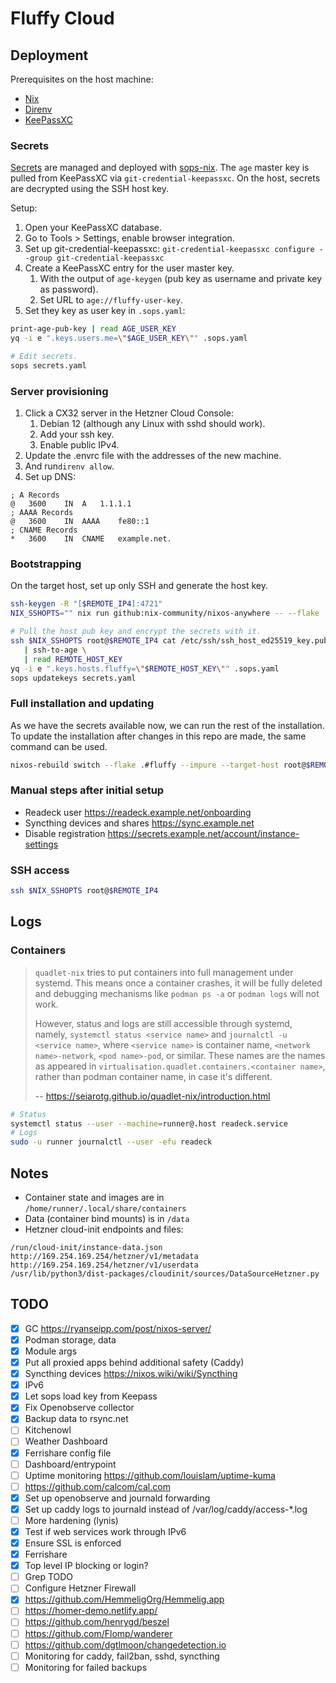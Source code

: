 # Fluffy Cloud

## Deployment

Prerequisites on the host machine:

- [Nix](https://nixos.org/download/)
- [Direnv](https://direnv.net/)
- [KeePassXC](https://keepassxc.org/)

### Secrets

[Secrets](secrets.yaml) are managed and deployed with [sops-nix](.sops.yaml).
The `age` master key is pulled from KeePassXC via `git-credential-keepassxc`.
On the host, secrets are decrypted using the SSH host key.

Setup:

1. Open your KeePassXC database.
2. Go to Tools > Settings, enable browser integration.
3. Set up git-credential-keepassxc: `git-credential-keepassxc configure --group git-credential-keepassxc`
4. Create a KeePassXC entry for the user master key.
   1. With the output of `age-keygen` (pub key as username and private key as password).
   2. Set URL to `age://fluffy-user-key`.
5. Set they key as user key in `.sops.yaml`:

```bash
print-age-pub-key | read AGE_USER_KEY
yq -i e ".keys.users.me=\"$AGE_USER_KEY\"" .sops.yaml

# Edit secrets.
sops secrets.yaml
```

### Server provisioning

1. Click a CX32 server in the Hetzner Cloud Console:
   1. Debian 12 (although any Linux with sshd should work).
   2. Add your ssh key.
   3. Enable public IPv4.
2. Update the .envrc file with the addresses of the new machine.
3. And run`direnv allow`.
4. Set up DNS:

```
; A Records
@	3600	IN	A	1.1.1.1
; AAAA Records
@	3600	IN	AAAA	fe80::1
; CNAME Records
*	3600	IN	CNAME	example.net.
```

### Bootstrapping

On the target host, set up only SSH and generate the host key.

```bash
ssh-keygen -R "[$REMOTE_IP4]:4721"
NIX_SSHOPTS="" nix run github:nix-community/nixos-anywhere -- --flake .#fluffy-stage0 --target-host root@$REMOTE_IP4

# Pull the host pub key and encrypt the secrets with it.
ssh $NIX_SSHOPTS root@$REMOTE_IP4 cat /etc/ssh/ssh_host_ed25519_key.pub \
   | ssh-to-age \
   | read REMOTE_HOST_KEY
yq -i e ".keys.hosts.fluffy=\"$REMOTE_HOST_KEY\"" .sops.yaml
sops updatekeys secrets.yaml
```

### Full installation and updating

As we have the secrets available now, we can run the rest of the installation.
To update the installation after changes in this repo are made, the same command can be used.

```bash
nixos-rebuild switch --flake .#fluffy --impure --target-host root@$REMOTE_IP4
```

### Manual steps after initial setup

- Readeck user https://readeck.example.net/onboarding
- Syncthing devices and shares https://sync.example.net
- Disable registration https://secrets.example.net/account/instance-settings

### SSH access

```bash
ssh $NIX_SSHOPTS root@$REMOTE_IP4
```

## Logs

### Containers

> `quadlet-nix` tries to put containers into full management under systemd. This means once a container crashes, it will be fully deleted and debugging mechanisms like `podman ps -a` or `podman logs` will not work.
>
> However, status and logs are still accessible through systemd, namely, `systemctl status <service name>` and `journalctl -u <service name>`, where `<service name>` is container name, `<network name>-network`, `<pod name>-pod`, or similar. These names are the names as appeared in `virtualisation.quadlet.containers.<container name>`, rather than podman container name, in case it's different.
>
> -- https://seiarotg.github.io/quadlet-nix/introduction.html

```bash
# Status
systemctl status --user --machine=runner@.host readeck.service
# Logs
sudo -u runner journalctl --user -efu readeck
```

## Notes

- Container state and images are in `/home/runner/.local/share/containers`
- Data (container bind mounts) is in `/data`
- Hetzner cloud-init endpoints and files:

```
/run/cloud-init/instance-data.json
http://169.254.169.254/hetzner/v1/metadata
http://169.254.169.254/hetzner/v1/userdata
/usr/lib/python3/dist-packages/cloudinit/sources/DataSourceHetzner.py
```

## TODO

- [x] GC https://ryanseipp.com/post/nixos-server/
- [x] Podman storage, data
- [x] Module args
- [x] Put all proxied apps behind additional safety (Caddy)
- [x] Syncthing devices https://nixos.wiki/wiki/Syncthing
- [x] IPv6
- [x] Let sops load key from Keepass
- [x] Fix Openobserve collector
- [x] Backup data to rsync.net
- [ ] Kitchenowl
- [ ] Weather Dashboard
- [x] Ferrishare config file
- [ ] Dashboard/entrypoint
- [ ] Uptime monitoring https://github.com/louislam/uptime-kuma
- [ ] https://github.com/calcom/cal.com
- [x] Set up openobserve and journald forwarding
- [x] Set up caddy logs to journald instead of /var/log/caddy/access-*.log
- [ ] More hardening (lynis)
- [x] Test if web services work through IPv6
- [x] Ensure SSL is enforced
- [x] Ferrishare
- [x] Top level IP blocking or login?
- [ ] Grep TODO
- [ ] Configure Hetzner Firewall
- [x] https://github.com/HemmeligOrg/Hemmelig.app
- [ ] https://homer-demo.netlify.app/
- [ ] https://github.com/henrygd/beszel
- [ ] https://github.com/Flomp/wanderer
- [ ] https://github.com/dgtlmoon/changedetection.io
- [ ] Monitoring for caddy, fail2ban, sshd, syncthing
- [ ] Monitoring for failed backups
